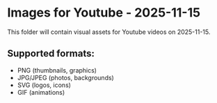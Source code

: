 # Images for Youtube - 2025-11-15

This folder will contain visual assets for Youtube videos on 2025-11-15.

## Supported formats:
- PNG (thumbnails, graphics)
- JPG/JPEG (photos, backgrounds)
- SVG (logos, icons)
- GIF (animations)

